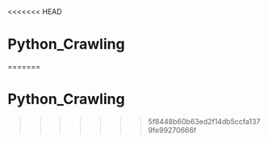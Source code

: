 <<<<<<< HEAD
# Python_Crawling
=======
# Python_Crawling
>>>>>>> 5f8448b60b63ed2f14db5ccfa1379fe99270666f
